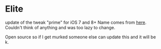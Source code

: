 # Elite
update of the tweak "prime" for iOS 7 and 8+
Name comes from [here](http://www.thesaurus.com/browse/prime). Couldn't think of anything and was too lazy to change.

Open source so if I get murked someone else can update this and it will be k.
